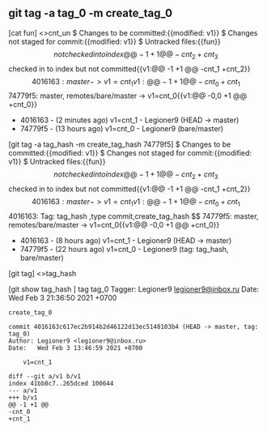 ## git tag -a tag_0 -m create_tag_0
[cat fun]
    <>cnt_un
    $ Changes to be committed:{{modified:   v1}}
    $ Changes not staged for commit:{{modified:   v1}}
    $ Untracked files:{{fun}}
    $$ not checked in to index{{@@ -1 +1 @@
                                    -cnt_2
                                    +cnt_3}}
    $$ checked in to index but not committed{{v1:@@ -1 +1 @@
                                                    -cnt_1
                                                    +cnt_2}}
    $$ 4016163: master -> v1=cnt_1{{v1:@@ -1 +1 @@
                        -cnt_0
                        +cnt_1}}
    $$ 74779f5: master, remotes/bare/master -> v1=cnt_0{{v1:@@ -0,0 +1 @@
                                                        +cnt_0}}

* 4016163 - (2 minutes ago) v1=cnt_1 - Legioner9 (HEAD -> master)
* 74779f5 - (13 hours ago) v1=cnt_0 - Legioner9 (bare/master)

[git tag -a tag_hash -m create_tag_hash 74779f5]
    $ Changes to be committed:{{modified:   v1}}
    $ Changes not staged for commit:{{modified:   v1}}
    $ Untracked files:{{fun}}
    $$ not checked in to index{{@@ -1 +1 @@
                                    -cnt_2
                                    +cnt_3}}
    $$ checked in to index but not committed{{v1:@@ -1 +1 @@
                                                    -cnt_1
                                                    +cnt_2}}
    $$ 4016163: master -> v1=cnt_1{{v1:@@ -1 +1 @@
                        -cnt_0
                        +cnt_1}}
    $$ 4016163: Tag: tag_hash ,type commit,create_tag_hash
    $$ 74779f5: master, remotes/bare/master -> v1=cnt_0{{v1:@@ -0,0 +1 @@
                                                        +cnt_0}}

* 4016163 - (8 hours ago) v1=cnt_1 - Legioner9 (HEAD -> master)
* 74779f5 - (22 hours ago) v1=cnt_0 - Legioner9 (tag: tag_hash, bare/master)


[git tag]
    <>tag_hash

[git show tag_hash ]
    tag tag_0
    Tagger: Legioner9 <legioner9@inbox.ru>
    Date:   Wed Feb 3 21:36:50 2021 +0700

    create_tag_0

    commit 4016163c617ec2b914b2d46122d13ec5148103b4 (HEAD -> master, tag: tag_0)
    Author: Legioner9 <legioner9@inbox.ru>
    Date:   Wed Feb 3 13:46:59 2021 +0700

        v1=cnt_1

    diff --git a/v1 b/v1
    index 41bb8c7..265dced 100644
    --- a/v1
    +++ b/v1
    @@ -1 +1 @@
    -cnt_0
    +cnt_1












